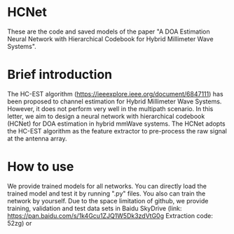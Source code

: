 # HCNet
These are the code and saved models of the paper "A DOA Estimation Neural Network with Hierarchical Codebook for Hybrid Millimeter Wave Systems".
# Brief introduction
The HC-EST algorithm (https://ieeexplore.ieee.org/document/6847111) has been proposed to channel estimation for Hybrid Millimeter Wave Systems. However, it does not perform very well in the multipath scenario. In this letter, we aim to design a neural network with hierarchical codebook (HCNet) for DOA estimation in hybrid mmWave systems. The HCNet adopts the HC-EST algorithm as the feature extractor to pre-process the raw signal at the antenna array. 
# How to use 
We provide trained models for all networks. You can directly load the trained model and test it by running ".py" files. You also can train the network by yourself.
Due to the space limitation of github, we provide training, validation and test data sets in Baidu SkyDrive (link: https://pan.baidu.com/s/1k4Gcu1ZJQ1W5Dk3zdVtG0g Extraction code: 52zg) or 
